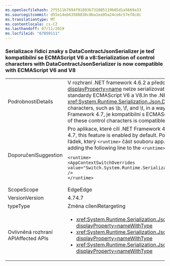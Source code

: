 ```yaml
---
ms.openlocfilehash: 2f5511b7694f91893b731805119b85d1a5669a33
ms.sourcegitcommit: d55e14eb63588830c0ba1ea95a24ce6c57ef8c8c
ms.translationtype: MT
ms.contentlocale: cs-CZ
ms.lasthandoff: 07/11/2019
ms.locfileid: "67859111"
---
```

### <a name="serialization-of-control-characters-with-datacontractjsonserializer-is-now-compatible-with-ecmascript-v6-and-v8"></a><span data-ttu-id="baaa4-101">Serializace řídicí znaky s DataContractJsonSerializer je teď kompatibilní se ECMAScript V6 a v8:</span><span class="sxs-lookup"><span data-stu-id="baaa4-101">Serialization of control characters with DataContractJsonSerializer is now compatible with ECMAScript V6 and V8</span></span>

|   |   |
|---|---|
|<span data-ttu-id="baaa4-102">Podrobnosti</span><span class="sxs-lookup"><span data-stu-id="baaa4-102">Details</span></span>|<span data-ttu-id="baaa4-103">V rozhraní .NET framework 4.6.2 a předchozími verzemi <xref:System.Runtime.Serialization.Json.DataContractJsonSerializer?displayProperty=name> nelze serializovat některé speciální řídicí znaky, jako je například \b \f a \t tak, aby byla kompatibilní se standardy ECMAScript V6 a V8.</span><span class="sxs-lookup"><span data-stu-id="baaa4-103">In the .NET framework 4.6.2 and earlier versions, the <xref:System.Runtime.Serialization.Json.DataContractJsonSerializer?displayProperty=name> did not serialize some special control characters, such as \b, \f, and \t, in a way that was compatible with the ECMAScript V6 and V8 standards.</span></span> <span data-ttu-id="baaa4-104">Od verze rozhraní .NET Framework 4.7, je kompatibilní s ECMAScript V6 a V8 serializace tyto řídicí znaky.</span><span class="sxs-lookup"><span data-stu-id="baaa4-104">Starting with the .NET Framework 4.7, serialization of these control characters is compatible with ECMAScript V6 and V8.</span></span>|
|<span data-ttu-id="baaa4-105">Doporučení</span><span class="sxs-lookup"><span data-stu-id="baaa4-105">Suggestion</span></span>|<span data-ttu-id="baaa4-106">Pro aplikace, které cílí .NET Framework 4.7 Tato funkce povolena ve výchozím nastavení.</span><span class="sxs-lookup"><span data-stu-id="baaa4-106">For apps that target the .NET Framework 4.7, this feature is enabled by default.</span></span> <span data-ttu-id="baaa4-107">Pokud toto chování není žádoucí, můžete se rozhodnout tuto funkci tak, že přidáte následující řádek, který <code>&lt;runtime&gt;</code> část souboru app.config nebo web.config:</span><span class="sxs-lookup"><span data-stu-id="baaa4-107">If this behavior is not desirable, you can opt out of this feature by adding the following line to the <code>&lt;runtime&gt;</code> section of the app.config or web.config file:</span></span><pre><code class="lang-xml">&lt;runtime&gt;&#13;&#10;&lt;AppContextSwitchOverrides value=&quot;Switch.System.Runtime.Serialization.DoNotUseECMAScriptV6EscapeControlCharacter=false&quot; /&gt;&#13;&#10;&lt;/runtime&gt;&#13;&#10;</code></pre>|
|<span data-ttu-id="baaa4-108">Scope</span><span class="sxs-lookup"><span data-stu-id="baaa4-108">Scope</span></span>|<span data-ttu-id="baaa4-109">Edge</span><span class="sxs-lookup"><span data-stu-id="baaa4-109">Edge</span></span>|
|<span data-ttu-id="baaa4-110">Version</span><span class="sxs-lookup"><span data-stu-id="baaa4-110">Version</span></span>|<span data-ttu-id="baaa4-111">4.7</span><span class="sxs-lookup"><span data-stu-id="baaa4-111">4.7</span></span>|
|<span data-ttu-id="baaa4-112">type</span><span class="sxs-lookup"><span data-stu-id="baaa4-112">Type</span></span>|<span data-ttu-id="baaa4-113">Změna cílení</span><span class="sxs-lookup"><span data-stu-id="baaa4-113">Retargeting</span></span>|
|<span data-ttu-id="baaa4-114">Ovlivněná rozhraní API</span><span class="sxs-lookup"><span data-stu-id="baaa4-114">Affected APIs</span></span>|<ul><li><xref:System.Runtime.Serialization.Json.DataContractJsonSerializer.WriteObject(System.IO.Stream,System.Object)?displayProperty=nameWithType></li><li><xref:System.Runtime.Serialization.Json.DataContractJsonSerializer.WriteObject(System.Xml.XmlDictionaryWriter,System.Object)?displayProperty=nameWithType></li><li><xref:System.Runtime.Serialization.Json.DataContractJsonSerializer.WriteObject(System.Xml.XmlWriter,System.Object)?displayProperty=nameWithType></li></ul>|

